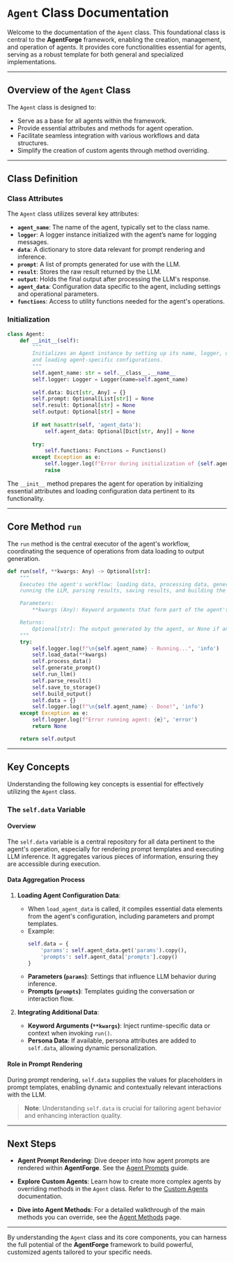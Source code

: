 # `Agent` Class Documentation

Welcome to the documentation of the `Agent` class. This foundational class is central to the **AgentForge** framework, enabling the creation, management, and operation of agents. It provides core functionalities essential for agents, serving as a robust template for both general and specialized implementations.

---

## Overview of the `Agent` Class

The `Agent` class is designed to:

- Serve as a base for all agents within the framework.
- Provide essential attributes and methods for agent operation.
- Facilitate seamless integration with various workflows and data structures.
- Simplify the creation of custom agents through method overriding.

---

## Class Definition

### Class Attributes

The `Agent` class utilizes several key attributes:

- **`agent_name`**: The name of the agent, typically set to the class name.
- **`logger`**: A logger instance initialized with the agent’s name for logging messages.
- **`data`**: A dictionary to store data relevant for prompt rendering and inference.
- **`prompt`**: A list of prompts generated for use with the LLM.
- **`result`**: Stores the raw result returned by the LLM.
- **`output`**: Holds the final output after processing the LLM's response.
- **`agent_data`**: Configuration data specific to the agent, including settings and operational parameters.
- **`functions`**: Access to utility functions needed for the agent's operations.

### Initialization

```python
class Agent:
    def __init__(self):
        """
        Initializes an Agent instance by setting up its name, logger, data attributes,
        and loading agent-specific configurations.
        """
        self.agent_name: str = self.__class__.__name__
        self.logger: Logger = Logger(name=self.agent_name)
    
        self.data: Dict[str, Any] = {}
        self.prompt: Optional[List[str]] = None
        self.result: Optional[str] = None
        self.output: Optional[str] = None
    
        if not hasattr(self, 'agent_data'):
            self.agent_data: Optional[Dict[str, Any]] = None
    
        try:
            self.functions: Functions = Functions()
        except Exception as e:
            self.logger.log(f"Error during initialization of {self.agent_name}: {e}", 'error')
            raise
```

The `__init__` method prepares the agent for operation by initializing essential attributes and loading configuration data pertinent to its functionality.

---

## Core Method `run`

The `run` method is the central executor of the agent's workflow, coordinating the sequence of operations from data loading to output generation.

```python
def run(self, **kwargs: Any) -> Optional[str]:
    """
    Executes the agent's workflow: loading data, processing data, generating prompts,
    running the LLM, parsing results, saving results, and building the output.

    Parameters:
        **kwargs (Any): Keyword arguments that form part of the agent's data.

    Returns:
        Optional[str]: The output generated by the agent, or None if an error occurred.
    """
    try:
        self.logger.log(f"\n{self.agent_name} - Running...", 'info')
        self.load_data(**kwargs)
        self.process_data()
        self.generate_prompt()
        self.run_llm()
        self.parse_result()
        self.save_to_storage()
        self.build_output()
        self.data = {}
        self.logger.log(f"\n{self.agent_name} - Done!", 'info')
    except Exception as e:
        self.logger.log(f"Error running agent: {e}", 'error')
        return None

    return self.output
```

---

## Key Concepts

Understanding the following key concepts is essential for effectively utilizing the `Agent` class.

### The `self.data` Variable

#### Overview

The `self.data` variable is a central repository for all data pertinent to the agent's operation, especially for rendering prompt templates and executing LLM inference. It aggregates various pieces of information, ensuring they are accessible during execution.

#### Data Aggregation Process

1. **Loading Agent Configuration Data**:
   - When `load_agent_data` is called, it compiles essential data elements from the agent's configuration, including parameters and prompt templates.
   - Example:
     ```python
     self.data = {
         'params': self.agent_data.get('params').copy(),
         'prompts': self.agent_data['prompts'].copy()
     }
     ```
   - **Parameters (`params`)**: Settings that influence LLM behavior during inference.
   - **Prompts (`prompts`)**: Templates guiding the conversation or interaction flow.

2. **Integrating Additional Data**:
   - **Keyword Arguments (`**kwargs`)**: Inject runtime-specific data or context when invoking `run()`.
   - **Persona Data**: If available, persona attributes are added to `self.data`, allowing dynamic personalization.

#### Role in Prompt Rendering

During prompt rendering, `self.data` supplies the values for placeholders in prompt templates, enabling dynamic and contextually relevant interactions with the LLM.

> **Note**: Understanding `self.data` is crucial for tailoring agent behavior and enhancing interaction quality.

---

## Next Steps

- **Agent Prompt Rendering**: Dive deeper into how agent prompts are rendered within **AgentForge**. See the [Agent Prompts](AgentPrompts.md) guide.

- **Explore Custom Agents**: Learn how to create more complex agents by overriding methods in the `Agent` class. Refer to the [Custom Agents](CustomAgents.md) documentation.

- **Dive into Agent Methods**: For a detailed walkthrough of the main methods you can override, see the [Agent Methods](AgentMethods.md) page.

---

By understanding the `Agent` class and its core components, you can harness the full potential of the **AgentForge** framework to build powerful, customized agents tailored to your specific needs.
